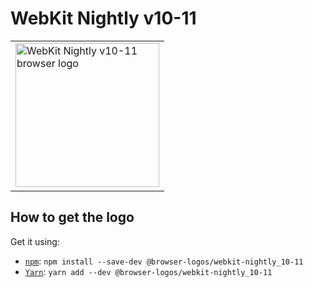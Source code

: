 WebKit Nightly v10-11
=====================

<!-- markdownlint-disable line-length no-inline-html -->
<table>
    <tr height=240>
        <td>
            <a href="https://github.com/alrra/browser-logos/tree/5e2017686ebe7c7ada592a8d95eab70ce4e69157/src/archive/webkit-nightly_10-11">
                <img width=230 src="https://raw.githubusercontent.com/alrra/browser-logos/5e2017686ebe7c7ada592a8d95eab70ce4e69157/src/archive/webkit-nightly_10-11/webkit-nightly_10-11_512x512.png" alt="WebKit Nightly v10-11 browser logo">
            </a>
        </td>
    </tr>
</table>
<!-- markdownlint-enable line-length no-inline-html -->

How to get the logo
-------------------

Get it using:

* [`npm`][npm]: `npm install --save-dev @browser-logos/webkit-nightly_10-11`
* [`Yarn`][yarn]: `yarn add --dev @browser-logos/webkit-nightly_10-11`

<!-- Link labels: -->

[npm]: https://www.npmjs.com/
[yarn]: https://yarnpkg.com/
